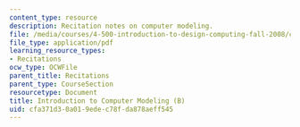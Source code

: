 ```yaml
---
content_type: resource
description: Recitation notes on computer modeling.
file: /media/courses/4-500-introduction-to-design-computing-fall-2008/cfa371d30a019edec78fda878aeff545_rec3.pdf
file_type: application/pdf
learning_resource_types:
- Recitations
ocw_type: OCWFile
parent_title: Recitations
parent_type: CourseSection
resourcetype: Document
title: Introduction to Computer Modeling (B)
uid: cfa371d3-0a01-9ede-c78f-da878aeff545
---
```

